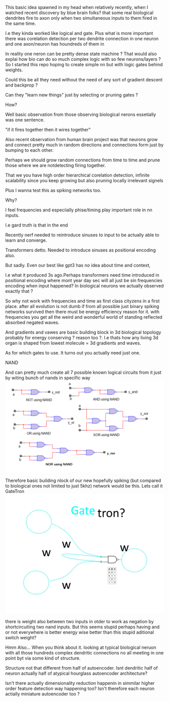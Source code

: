 This basic idea spawned in my head when relatively recently, when I watched recent discovery by blue brain folks? that some real biological dendrites fire to axon only when two simultaneous inputs to them fired in the same time. 

I.e they kinda worked like logical and  gate. Plus what is more important there was corelation detection per two dendrite connection in one neuron and one axon/neuron has houndreds of them in 

In reality one neron can be pretty dense state machine ? That would also explai how bio can do so much complex logic with so few neurons/layers ? So I started this repo hoping to create simple nn  but with logic gates behind weights. 

Could this be all they need without the need of any sort of gradient descent and backprop ? 

Can they "learn new things" just by selecting or pruning gates ? 

How?

Well basic observation from those observing biological nerons essetially was one sentence.

"if it fires together then it wires together"

Also recent observation from human brain project was that neurons grow and connect pretty much in random directions and connections form just by bumping to each other.

Perhaps we should grow random connections from time to time and prune those where we are notdetecting firing together.

That we you have high order hierarchical corelation detection, infinite scalability since you keep growing but also pruning locally irrelevant signels

Plus I wanna test this as spiking networks too.

Why?

I feel frequencies and especiially phise/timing play important role in nn inputs. 

I.e gard truth is that in the end 

Recently nerf needed to reintroduce sinuses to input to be actually able to learn and converge. 

Transformers detto. Needed to introduce sinuses as positional encoding also. 

But sadly. Even our best like gpt3 has no idea about time and context, 

I.e what it produced 3s ago.Perhaps transformers need time introduced in positional encoding where mont year day sec will all just be sin frequencies encoding when input happened? In biological neurons we actually observed exactly that ? 

So why not work with frequencies and time as first class cityzens in a first place. after all evolution is not dumb if from all possible just binary spiking networks survived then there must be energy efficiency reason for it. with frequencies you get all the weird and wonderful world of standing reflected absorbed negated waves.

And gradients and vawes are basic building block in 3d biological topology probably for energy conserving ? reason too ?. I.e thats how any living 3d organ is shaped from lowest molecule = 3d gradients and waves. 

As for which gates to use.
It turns out you actually need just one. 

NAND 

And can pretty much create all 7 possible known logical circuits from it just by witing bunch of nands in specific way
![](What-are-basic-logic-gates-figure-3.webp)

Therefore basic building nlock of our new hopefully spiking (but compared to biological ones not limited to just 5khz) network would be this.
Lets call it GateTron
![gatetron?](gatetron.webp)

there is weight also between two inputs in otder to work as negation  by shortcircuiting two nand inputs. 
But this seems stupid perhaps having and or not everywhere is better energy wise better than this stupid aditional switch weight?

Hmm Also...
When you think about it. looking at typical biological neruon with all those hundreds complex dendritic connections no all meeting in one point byt via some kind of structure.

Structure not that different from half of autoencoder.
Isnt dendritic half of neuron actually half of atypical hourglass autoencoder architecture?

Isn't there actually dimensionality reduction happenin in simmilar higher order feature detection way happening too?
Isn't therefore each neuron actially miniature autoencoder too ?

